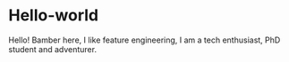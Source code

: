# Hello-world

Hello!
Bamber here, I like feature engineering, I am a tech enthusiast, PhD student and adventurer.
